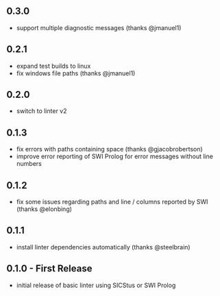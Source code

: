 ## 0.3.0
* support multiple diagnostic messages (thanks @jmanuel1)

## 0.2.1
* expand test builds to linux
* fix windows file paths (thanks @jmanuel1)

## 0.2.0
* switch to linter v2

## 0.1.3
* fix errors with paths containing space (thanks @gjacobrobertson)
* improve error reporting of SWI Prolog for error messages without line numbers

## 0.1.2
* fix some issues regarding paths and line / columns reported by SWI (thanks @elonbing)

## 0.1.1
* install linter dependencies automatically (thanks @steelbrain)

## 0.1.0 - First Release
* initial release of basic linter using SICStus or SWI Prolog

